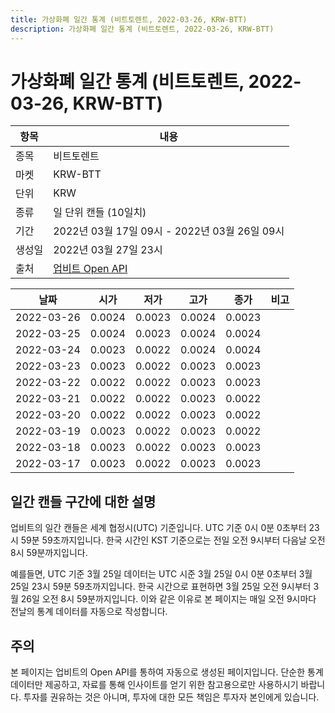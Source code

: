 ```yaml
---
title: 가상화폐 일간 통계 (비트토렌트, 2022-03-26, KRW-BTT)
description: 가상화폐 일간 통계 (비트토렌트, 2022-03-26, KRW-BTT)
---
```



가상화폐 일간 통계 (비트토렌트, 2022-03-26, KRW-BTT)
===

|항목|내용|
|--|--|
|종목|비트토렌트|
|마켓|KRW-BTT|
|단위|KRW|
|종류|일 단위 캔들 (10일치)|
|기간|2022년 03월 17일 09시 - 2022년 03월 26일 09시|
|생성일|2022년 03월 27일 23시|
|출처|[업비트 Open API](https://docs.upbit.com)|


|날짜|시가|저가|고가|종가|비고|
|--|--|--|--|--|--|
|2022-03-26|0.0024|0.0023|0.0024|0.0023|    |
|2022-03-25|0.0024|0.0023|0.0024|0.0024|    |
|2022-03-24|0.0023|0.0022|0.0024|0.0024|    |
|2022-03-23|0.0023|0.0022|0.0023|0.0023|    |
|2022-03-22|0.0022|0.0022|0.0023|0.0023|    |
|2022-03-21|0.0022|0.0022|0.0023|0.0022|    |
|2022-03-20|0.0022|0.0022|0.0023|0.0022|    |
|2022-03-19|0.0023|0.0022|0.0023|0.0022|    |
|2022-03-18|0.0023|0.0022|0.0023|0.0023|    |
|2022-03-17|0.0023|0.0022|0.0023|0.0023|    |


일간 캔들 구간에 대한 설명
---


업비트의 일간 캔들은 세계 협정시(UTC) 기준입니다. 
UTC 기준 0시 0분 0초부터 23시 59분 59초까지입니다. 
한국 시간인 KST 기준으로는 전일 오전 9시부터 다음날 오전 8시 59분까지입니다. 


예를들면, UTC 기준 3월 25일 데이터는 UTC 시준 3월 25일 0시 0분 0초부터 3월 25일 23시 59분 59초까지입니다. 
한국 시간으로 표현하면 3월 25일 오전 9시부터 3월 26일 오전 8시 59분까지입니다. 
이와 같은 이유로 본 페이지는 매일 오전 9시마다 전날의 통계 데이터를 자동으로 작성합니다. 


주의
---


본 페이지는 업비트의 Open API를 통하여 자동으로 생성된 페이지입니다. 
단순한 통계 데이터만 제공하고, 자료를 통해 인사이트를 얻기 위한 참고용으로만 사용하시기 바랍니다. 
투자를 권유하는 것은 아니며, 투자에 대한 모든 책임은 투자자 본인에게 있습니다. 
